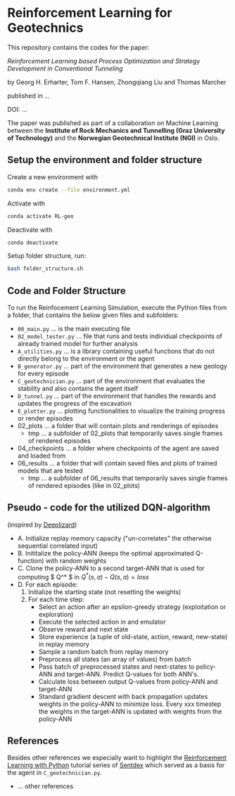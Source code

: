 # Reinforcement Learning for Geotechnics

This repository contains the codes for the paper:

_Reinforcement Learning based Process Optimization and Strategy Development in Conventional Tunneling_

by Georg H. Erharter, Tom F. Hansen, Zhongqiang Liu and Thomas Marcher

published in ...

DOI: ...

The paper was published as part of a collaboration on Machine Learning between the __Institute of Rock Mechanics and Tunnelling (Graz University of Technology)__
and the __Norwegian Geotechnical Institute (NGI)__ in Oslo.

## Setup the environment and folder structure

Create a new environment with

```bash
conda env create --file environment.yml
```

Activate with

```bash
conda activate RL-geo
```

Deactivate with

```bash
conda deactivate
```

Setup folder structure, run:

```bash
bash folder_structure.sh
```

## Code and Folder Structure

To run the Reinfocement Learning Simulation, execute the Python files from a folder, that contains the below given files and subfolders:

- `00_main.py` ... is the main executing file
- `02_model_tester.py` ... file that runs and tests individual checkpoints of already trained model for further analysis
- `A_utilities.py` ... is a library containing useful functions that do not directly belong to the environment or the agent
- `B_generator.py` ... part of the environment that generates a new geology for every episode
- `C_geotechnician.py` ... part of the environment that evaluates the stability and also contains the agent itself
- `D_tunnel.py` ... part of the environment that handles the rewards and updates the progress of the excavation
- `E_plotter.py` ... plotting functionalities to visualize the training progress or render episodes
- 02_plots ... a folder that will contain plots and renderings of episodes
  - tmp ... a subfolder of 02_plots that temporarily saves single frames of rendered episodes
- 04_checkpoints ... a folder where checkpoints of the agent are saved and loaded from
- 06_results ... a folder that will contain saved files and plots of trained models that are tested
  - tmp ... a subfolder of 06_results that temporarily saves single frames of rendered episodes (like in 02_plots)

## Pseudo - code for the utilized DQN-algorithm

(inspired by [Deeplizard](https://deeplizard.com/learn/video/ewRw996uevM))

- A. Initialize replay memory capacity ("un-correlates" the otherwise sequential correlated input)
- B. Inititalize the policy-ANN (keeps the optimal approximated Q-function) with random weights
- C. Clone the policy-ANN to a second target-ANN that is used for computing $ Q^* $ in $Q^*(s,a) - Q(s,a) = loss$
- D. For each episode:
  1. Initialize the starting state (not resetting the weights)
  2. For each time step:
      - Select an action after an epsilon-greedy strategy (exploitation or exploration)
      - Execute the selected action in and emulator
      - Observe reward and next state
      - Store experience (a tuple of old-state, action, reward, new-state) in replay memory
      - Sample a random batch from replay memory
      - Preprocess all states (an array of values) from batch
      - Pass batch of preprocessed states and next-states to policy-ANN and target-ANN. Predict Q-values for both ANN's.
      - Calculate loss between output Q-values from policy-ANN and target-ANN
      - Standard gradient descent with back propagation updates weights in the policy-ANN to minimize loss. Every xxx timestep the weights in the target-ANN is updated with weights from the policy-ANN

## References

Besides other references we especially want to highlight the [Reinforcement Learning with Python](https://www.youtube.com/playlist?list=PLQVvvaa0QuDezJFIOU5wDdfy4e9vdnx-7)
tutorial series of [Sentdex](https://www.youtube.com/c/sentdex) which served as a basis for the agent in `C_geotechnician.py`.

- ... other references